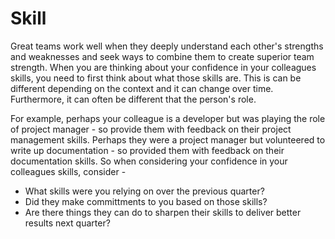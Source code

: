 # Skill

Great teams work well when they deeply understand each other's strengths and weaknesses and seek ways to combine them to create superior team strength.  When you are thinking about your confidence in your colleagues skills, you need to first think about what those skills are.  This is can be different depending on the context and it can change over time.  Furthermore, it can often be different that the person's role.

For example, perhaps your colleague is a developer but was playing the role of project manager - so provide them with feedback on their project management skills.  Perhaps they were a project manager but volunteered to write up documentation - so provided them with feedback on their documentation skills.  So when considering your confidence in your colleagues skills, consider -

- What skills were you relying on over the previous quarter?
- Did they make committments to you based on those skills?
- Are there things they can do to sharpen their skills to deliver better results next quarter?
